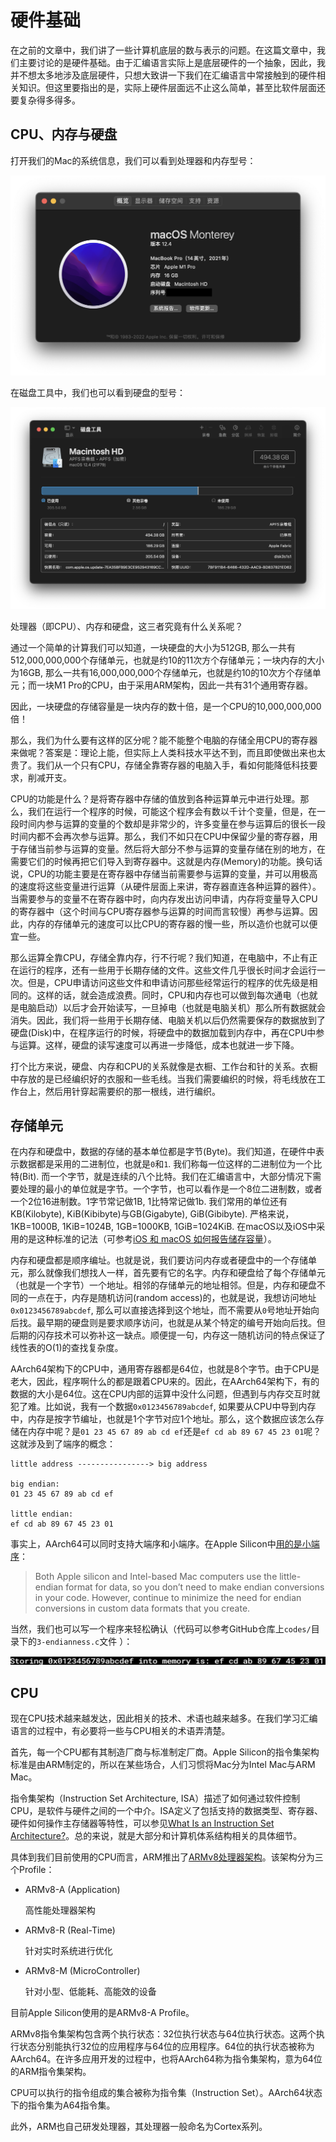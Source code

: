 # 硬件基础

在之前的文章中，我们讲了一些计算机底层的数与表示的问题。在这篇文章中，我们主要讨论的是硬件基础。由于汇编语言实际上是底层硬件的一个抽象，因此，我并不想太多地涉及底层硬件，只想大致讲一下我们在汇编语言中常接触到的硬件相关知识。但这里要指出的是，实际上硬件层面远不止这么简单，甚至比软件层面还要复杂得多得多。

## CPU、内存与硬盘

打开我们的Mac的系统信息，我们可以看到处理器和内存型号：

![处理器和内存型号](./assets/3-cpu-mem.png)

在磁盘工具中，我们也可以看到硬盘的型号：

![Disk](./assets/3-disk.png)

处理器（即CPU）、内存和硬盘，这三者究竟有什么关系呢？

通过一个简单的计算我们可以知道，一块硬盘的大小为512GB, 那么一共有512,000,000,000个存储单元，也就是约10的11次方个存储单元；一块内存的大小为16GB, 那么一共有16,000,000,000个存储单元，也就是约10的10次方个存储单元；而一块M1 Pro的CPU，由于采用ARM架构，因此一共有31个通用寄存器。

因此，一块硬盘的存储容量是一块内存的数十倍，是一个CPU的10,000,000,000倍！

那么，我们为什么要有这样的区分呢？能不能整个电脑的存储全用CPU的寄存器来做呢？答案是：理论上能，但实际上人类科技水平达不到，而且即使做出来也太贵了。我们从一个只有CPU，存储全靠寄存器的电脑入手，看如何能降低科技要求，削减开支。

CPU的功能是什么？是将寄存器中存储的值放到各种运算单元中进行处理。那么，我们在运行一个程序的时候，可能这个程序会有数以千计个变量，但是，在一段时间内参与运算的变量的个数却是非常少的，许多变量在参与运算后的很长一段时间内都不会再次参与运算。那么，我们不如只在CPU中保留少量的寄存器，用于存储当前参与运算的变量。然后将大部分不参与运算的变量存储在别的地方，在需要它们的时候再把它们导入到寄存器中。这就是内存(Memory)的功能。换句话说，CPU的功能主要是在寄存器中存储当前需要参与运算的变量，并可以用极高的速度将这些变量进行运算（从硬件层面上来讲，寄存器直连各种运算的器件）。当需要参与的变量不在寄存器中时，向内存发出访问申请，内存将变量导入CPU的寄存器中（这个时间与CPU寄存器参与运算的时间而言较慢）再参与运算。因此，内存的存储单元的速度可以比CPU的寄存器的慢一些，所以造价也就可以便宜一些。

那么运算全靠CPU，存储全靠内存，行不行呢？我们知道，在电脑中，不止有正在运行的程序，还有一些用于长期存储的文件。这些文件几乎很长时间才会运行一次。但是，CPU申请访问这些文件和申请访问那些经常运行的程序的优先级是相同的。这样的话，就会造成浪费。同时，CPU和内存也可以做到每次通电（也就是电脑启动）以后才会开始读写，一旦掉电（也就是电脑关机）那么所有数据就会消失。因此，我们将一些用于长期存储、电脑关机以后仍然需要保存的数据放到了硬盘(Disk)中，在程序运行的时候，将硬盘中的数据加载到内存中，再在CPU中参与运算。这样，硬盘的读写速度可以再进一步降低，成本也就进一步下降。

打个比方来说，硬盘、内存和CPU的关系就像是衣橱、工作台和针的关系。衣橱中存放的是已经编织好的衣服和一些毛线。当我们需要编织的时候，将毛线放在工作台上，然后用针穿起需要织的那一根线，进行编织。

## 存储单元

在内存和硬盘中，数据的存储的基本单位都是字节(Byte)。我们知道，在硬件中表示数据都是采用的二进制位，也就是`0`和`1`. 我们称每一位这样的二进制位为一个比特(Bit). 而一个字节，就是连续的八个比特。我们在汇编语言中，大部分情况下需要处理的最小的单位就是字节。一个字节，也可以看作是一个8位二进制数，或者一个2位16进制数。1字节常记做1B, 1比特常记做1b. 我们常用的单位还有KB(Kilobyte), KiB(Kibibyte)与GB(Gigabyte), GiB(Gibibyte). 严格来说，1KB=1000B, 1KiB=1024B, 1GB=1000KB, 1GiB=1024KiB. 在macOS以及iOS中采用的是这种标准的记法（可参考[iOS 和 macOS 如何报告储存容量](https://support.apple.com/zh-cn/HT201402#decimal)）。

内存和硬盘都是顺序编址。也就是说，我们要访问内存或者硬盘中的一个存储单元，那么就像我们想找人一样，首先要有它的名字。内存和硬盘给了每个存储单元（也就是一个字节）一个地址。相邻的存储单元的地址相邻。但是，内存和硬盘不同的一点在于，内存是随机访问(random access)的，也就是说，我想访问地址`0x0123456789abcdef`, 那么可以直接选择到这个地址，而不需要从`0`号地址开始向后找。最早期的硬盘则是要求顺序访问，也就是从某个特定的编号开始向后找。但后期的闪存技术可以弥补这一缺点。顺便提一句，内存这一随机访问的特点保证了线性表的O(1)的查找复杂度。

AArch64架构下的CPU中，通用寄存器都是64位，也就是8个字节。由于CPU是老大，因此，程序啊什么的都是跟着CPU来的。因此，在AArch64架构下，有的数据的大小是64位。这在CPU内部的运算中没什么问题，但遇到与内存交互时就犯了难。比如说，我有一个数据`0x0123456789abcdef`, 如果要从CPU中导到内存中，内存是按字节编址，也就是1个字节对应1个地址。那么，这个数据应该怎么存储在内存中呢？是`01 23 45 67 89 ab cd ef`还是`ef cd ab 89 67 45 23 01`呢？这就涉及到了端序的概念：

```plaintext
little address ----------------> big address

big endian:
01 23 45 67 89 ab cd ef

little endian:
ef cd ab 89 67 45 23 01
```

事实上，AArch64可以同时支持大端序和小端序。在Apple Silicon中[用的是小端序](https://developer.apple.com/documentation/apple-silicon/porting-your-macos-apps-to-apple-silicon)：

> Both Apple silicon and Intel-based Mac computers use the little-endian format for data, so you don’t need to make endian conversions in your code. However, continue to minimize the need for endian conversions in custom data formats that you create.

当然，我们也可以写一个程序来轻松确认（代码可以参考GitHub仓库上`codes/`目录下的`3-endianness.c`文件 ）：

![端序](./assets/3-endianness.png)

## CPU

现在CPU技术越来越发达，因此相关的技术、术语也越来越多。在我们学习汇编语言的过程中，有必要将一些与CPU相关的术语弄清楚。

首先，每一个CPU都有其制造厂商与标准制定厂商。Apple Silicon的指令集架构标准是由ARM制定的，所以在某些场合，人们习惯将Mac分为Intel Mac与ARM Mac。

指令集架构（Instruction Set Architecture, ISA）描述了如何通过软件控制CPU，是软件与硬件之间的一个中介。ISA定义了包括支持的数据类型、寄存器、硬件如何操作主存储器等特性，可以参见[What Is an Instruction Set Architecture?](https://www.arm.com/glossary/isa)。总的来说，就是大部分和计算机体系结构相关的具体细节。

具体到我们目前使用的CPU而言，ARM推出了[ARMv8处理器架构](https://www.arm.com/architecture/cpu)。该架构分为三个Profile：

* ARMv8-A (Application)

   高性能处理器架构
* ARMv8-R (Real-Time)

   针对实时系统进行优化
* ARMv8-M (MicroController)

   针对小型、低能耗、高能效的设备

目前Apple Silicon使用的是ARMv8-A Profile。

ARMv8指令集架构包含两个执行状态：32位执行状态与64位执行状态。这两个执行状态分别能执行32位的应用程序与64位的应用程序。64位的执行状态被称为AArch64。在许多应用开发的过程中，也将AArch64称为指令集架构，意为64位的ARM指令集架构。

CPU可以执行的指令组成的集合被称为指令集（Instruction Set）。AArch64状态下的指令集为A64指令集。

此外，ARM也自己研发处理器，其处理器一般命名为Cortex系列。
